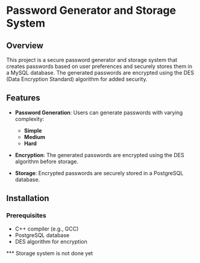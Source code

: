 # Password Generator and Storage System

## Overview

This project is a secure password generator and storage system that creates passwords based on user preferences and securely stores them in a MySQL database. The generated passwords are encrypted using the DES (Data Encryption Standard) algorithm for added security.

## Features

- **Password Generation**: Users can generate passwords with varying complexity:
  - **Simple**
  - **Medium**
  - **Hard**

- **Encryption**: The generated passwords are encrypted using the DES algorithm before storage.

- **Storage**: Encrypted passwords are securely stored in a PostgreSQL database.

## Installation

### Prerequisites

- C++ compiler (e.g., GCC)
- PostgreSQL database
- DES algorithm for encryption 

*** Storage system is not done yet
